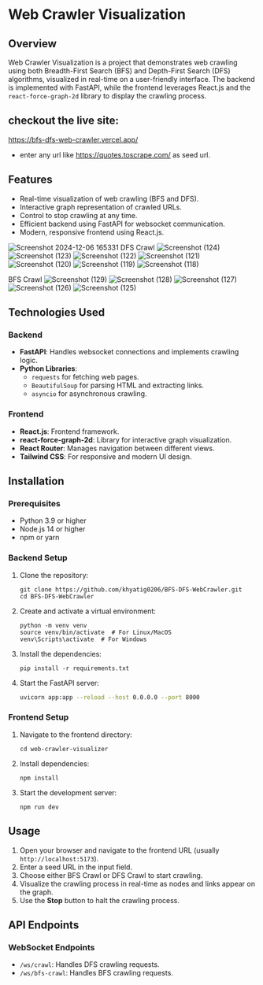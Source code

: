 # Web Crawler Visualization

## Overview
Web Crawler Visualization is a project that demonstrates web crawling using both Breadth-First Search (BFS) and Depth-First Search (DFS) algorithms, visualized in real-time on a user-friendly interface. The backend is implemented with FastAPI, while the frontend leverages React.js and the `react-force-graph-2d` library to display the crawling process.

## checkout the live site: 
https://bfs-dfs-web-crawler.vercel.app/
- enter any url like https://quotes.toscrape.com/ as seed url.
## Features
- Real-time visualization of web crawling (BFS and DFS).
- Interactive graph representation of crawled URLs.
- Control to stop crawling at any time.
- Efficient backend using FastAPI for websocket communication.
- Modern, responsive frontend using React.js.

![Screenshot 2024-12-06 165331](https://github.com/user-attachments/assets/7c4ed874-e93a-4705-ba28-2079dbe6c498)
DFS Crawl
![Screenshot (124)](https://github.com/user-attachments/assets/2e831fef-45be-4df0-a47a-03e2943cfbde)
![Screenshot (123)](https://github.com/user-attachments/assets/f891bb53-bc9f-472e-b514-dfff95109efe)
![Screenshot (122)](https://github.com/user-attachments/assets/528f466b-46f5-4391-aabd-4da8e1ed83be)
![Screenshot (121)](https://github.com/user-attachments/assets/7dd972ae-85ea-425d-801a-bf876e3c8ed2)
![Screenshot (120)](https://github.com/user-attachments/assets/50a51149-3024-40a7-91a3-4f031b23739a)
![Screenshot (119)](https://github.com/user-attachments/assets/2601b3a3-ec5a-41e6-a890-68e203f8f641)
![Screenshot (118)](https://github.com/user-attachments/assets/cbec4f1e-4bb0-4934-85d1-361f26641ac5)

BFS Crawl
![Screenshot (129)](https://github.com/user-attachments/assets/ce3eb681-a9d6-4043-9a1c-9e9ca9c61be6)
![Screenshot (128)](https://github.com/user-attachments/assets/230d1620-a89c-4c5e-8d36-3fb354bd0e7d)
![Screenshot (127)](https://github.com/user-attachments/assets/9bcf5168-e9d6-4a13-9ccd-792bdf0d03b2)
![Screenshot (126)](https://github.com/user-attachments/assets/64dde42c-2511-460a-89c8-a0e2e44160b7)
![Screenshot (125)](https://github.com/user-attachments/assets/1fabca6c-edcf-4c06-8cec-ae0f7d2aee53)



## Technologies Used
### Backend
- **FastAPI**: Handles websocket connections and implements crawling logic.
- **Python Libraries**:
  - `requests` for fetching web pages.
  - `BeautifulSoup` for parsing HTML and extracting links.
  - `asyncio` for asynchronous crawling.

### Frontend
- **React.js**: Frontend framework.
- **react-force-graph-2d**: Library for interactive graph visualization.
- **React Router**: Manages navigation between different views.
- **Tailwind CSS**: For responsive and modern UI design.

## Installation

### Prerequisites
- Python 3.9 or higher
- Node.js 14 or higher
- npm or yarn

### Backend Setup
1. Clone the repository:
   ```
   git clone https://github.com/khyatig0206/BFS-DFS-WebCrawler.git
   cd BFS-DFS-WebCrawler
   ```
   
3. Create and activate a virtual environment:
   ```
   python -m venv venv
   source venv/bin/activate  # For Linux/MacOS
   venv\Scripts\activate  # For Windows
   ```
4. Install the dependencies:
   ```
   pip install -r requirements.txt
   ```
5. Start the FastAPI server:
   ```bash
   uvicorn app:app --reload --host 0.0.0.0 --port 8000
   ```

### Frontend Setup
1. Navigate to the frontend directory:
   ```
   cd web-crawler-visualizer
   ```
2. Install dependencies:
   ```
   npm install
   ```
3. Start the development server:
   ```
   npm run dev
   ```

## Usage
1. Open your browser and navigate to the frontend URL (usually `http://localhost:5173`).
2. Enter a seed URL in the input field.
3. Choose either BFS Crawl or DFS Crawl to start crawling.
4. Visualize the crawling process in real-time as nodes and links appear on the graph.
5. Use the **Stop** button to halt the crawling process.


## API Endpoints
### WebSocket Endpoints
- `/ws/crawl`: Handles DFS crawling requests.
- `/ws/bfs-crawl`: Handles BFS crawling requests.




